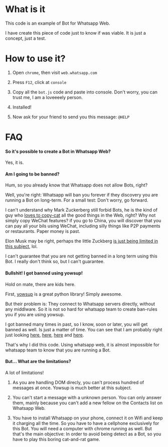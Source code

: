 # What is it

This code is an example of Bot for Whatsapp Web.

I have create this piece of code just to know if was viable. It is just a concept, just a test.

# How to use it?

1. Open `chrome`, then visit `web.whatsapp.com`
2. Press `F12`, click at `console`
3. Copy all the `bot.js` code  and paste into console. Don't worry, you can trust me, I am a loveeeely person.

4. Installed!

5. Now ask for your friend to send you this message: `@HELP`

# FAQ

#### So it's possible to create a Bot in Whatsapp Web?

Yes, it is.

#### Am I going to be banned?

Hum, so you already know that Whatsapp does not allow Bots, right?

Well, you're right: Whatsapp will ban you forever if they discovery you are running a Bot on long-term. For a small test: Don't worry, go forward.

I can't understand why Mark Zuckerberg still forbid Bots, he is the kind of guy who [loves to copy-cat](https://www.recode.net/2017/3/28/15079774/facebook-stories-snapchat-instagram-copy) all the good things in the Web, right? 
 Why not simply copy WeChat features? if you go to China, you will discover that you can pay all your bils using WeChat, including silly things like P2P payments or restaurants. Paper money is past.

Elon Musk may be right, perhaps the little Zuckberg [is just being limited in this subject](https://twitter.com/elonmusk/status/889743782387761152), lol.

I can't guarantee that you are not getting banned in a long term using this Bot. I really don't think so, but I can't guarantee.

#### Bullshit! I got banned using yowsup!

Hold on mate, there are kids here.

First, [yowsup](https://github.com/tgalal/yowsup) is a great python library! Simply awesome.

But their problem is: They connect to Whatsapp servers directly, without any middlware. So it is not so hard for whatsapp team to create ban-rules you if you are using yowsup.

I got banned many times in past, so I know, soon or later, you will get banned as well. Is just a matter of time.  You can see that I am probably right just looking [here](https://github.com/tgalal/yowsup/issues/1558), 
[here](https://github.com/tgalal/yowsup/issues/1979), 
[here](https://github.com/tgalal/yowsup/issues/1806) and
[here](https://github.com/tgalal/yowsup/issues/1686).

That's why I did this code. Using whatsapp web, it is almost impossible for whatsapp team to know that you are running a Bot.

#### But... What are the limitations?

A lot of limitations!

1. As you are handling DOM direcly, you can't process hundred of messages at once. Yowsup is much better at this subject.

2. You can't start a message with a unknown person. You can only answer them, mainly because you can't add a new fellow on the Contacts list on Whatsapp Web.

2. You have to install Whatsapp on your phone, connect it on Wifi and keep it charging all the time. So you have to have a cellphone exclusively for this Bot. You will need a computer with chrome running as well. But that's the main objective: In order to avoid being detect as a Bot, so you have to play this boring cat-and-rat game.
